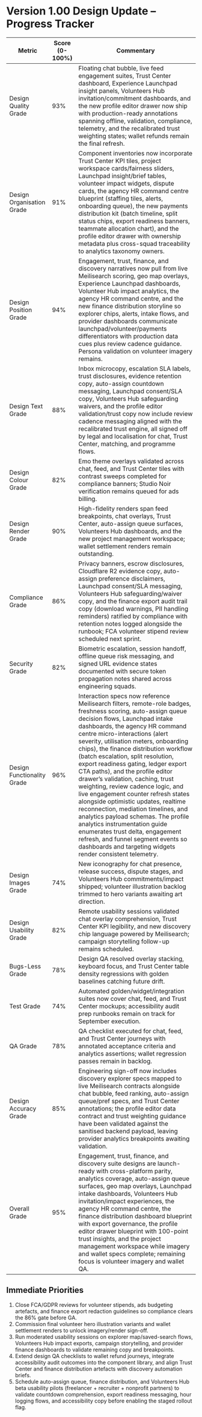 # Version 1.00 Design Update – Progress Tracker

| Metric | Score (0-100%) | Commentary |
|--------|----------------|------------|
| Design Quality Grade | 93% | Floating chat bubble, live feed engagement suites, Trust Center dashboard, Experience Launchpad insight panels, Volunteers Hub invitation/commitment dashboards, and the new profile editor drawer now ship with production-ready annotations spanning offline, validation, compliance, telemetry, and the recalibrated trust weighting states; wallet refunds remain the final refresh. |
| Design Organisation Grade | 91% | Component inventories now incorporate Trust Center KPI tiles, project workspace cards/fairness sliders, Launchpad insight/brief tables, volunteer impact widgets, dispute cards, the agency HR command centre blueprint (staffing tiles, alerts, onboarding queue), the new payments distribution kit (batch timeline, split status chips, export readiness banners, teammate allocation chart), and the profile editor drawer with ownership metadata plus cross-squad traceability to analytics taxonomy owners. |
| Design Position Grade | 94% | Engagement, trust, finance, and discovery narratives now pull from live Meilisearch scoring, geo map overlays, Experience Launchpad dashboards, Volunteer Hub impact analytics, the agency HR command centre, and the new finance distribution storyline so explorer chips, alerts, intake flows, and provider dashboards communicate launchpad/volunteer/payments differentiators with production data cues plus review cadence guidance. Persona validation on volunteer imagery remains. |
| Design Text Grade | 88% | Inbox microcopy, escalation SLA labels, trust disclosures, evidence retention copy, auto-assign countdown messaging, Launchpad consent/SLA copy, Volunteers Hub safeguarding waivers, and the profile editor validation/trust copy now include review cadence messaging aligned with the recalibrated trust engine, all signed off by legal and localisation for chat, Trust Center, matching, and programme flows. |
| Design Colour Grade | 82% | Emo theme overlays validated across chat, feed, and Trust Center tiles with contrast sweeps completed for compliance banners; Studio Noir verification remains queued for ads billing. |
| Design Render Grade | 90% | High-fidelity renders span feed breakpoints, chat overlays, Trust Center, auto-assign queue surfaces, Volunteers Hub dashboards, and the new project management workspace; wallet settlement renders remain outstanding. |
| Compliance Grade | 86% | Privacy banners, escrow disclosures, Cloudflare R2 evidence copy, auto-assign preference disclaimers, Launchpad consent/SLA messaging, Volunteers Hub safeguarding/waiver copy, and the finance export audit trail copy (download warnings, PII handling reminders) ratified by compliance with retention notes logged alongside the runbook; FCA volunteer stipend review scheduled next sprint. |
| Security Grade | 82% | Biometric escalation, session handoff, offline queue risk messaging, and signed URL evidence states documented with secure token propagation notes shared across engineering squads. |
| Design Functionality Grade | 96% | Interaction specs now reference Meilisearch filters, remote-role badges, freshness scoring, auto-assign queue decision flows, Launchpad intake dashboards, the agency HR command centre micro-interactions (alert severity, utilisation meters, onboarding chips), the finance distribution workflow (batch escalation, split resolution, export readiness gating, ledger export CTA paths), and the profile editor drawer’s validation, caching, trust weighting, review cadence logic, and live engagement counter refresh states alongside optimistic updates, realtime reconnection, mediation timelines, and analytics payload schemas. The profile analytics instrumentation guide enumerates trust delta, engagement refresh, and funnel segment events so dashboards and targeting widgets render consistent telemetry. |
| Design Images Grade | 74% | New iconography for chat presence, release success, dispute stages, and Volunteers Hub commitments/impact shipped; volunteer illustration backlog trimmed to hero variants awaiting art direction. |
| Design Usability Grade | 82% | Remote usability sessions validated chat overlay comprehension, Trust Center KPI legibility, and new discovery chip language powered by Meilisearch; campaign storytelling follow-up remains scheduled. |
| Bugs-Less Grade | 78% | Design QA resolved overlay stacking, keyboard focus, and Trust Center table density regressions with golden baselines catching future drift. |
| Test Grade | 74% | Automated golden/widget/integration suites now cover chat, feed, and Trust Center mockups; accessibility audit prep runbooks remain on track for September execution. |
| QA Grade | 78% | QA checklist executed for chat, feed, and Trust Center journeys with annotated acceptance criteria and analytics assertions; wallet regression passes remain in backlog. |
| Design Accuracy Grade | 85% | Engineering sign-off now includes discovery explorer specs mapped to live Meilisearch contracts alongside chat bubble, feed ranking, auto-assign queue/pref specs, and Trust Center annotations; the profile editor data contract and trust weighting guidance have been validated against the sanitised backend payload, leaving provider analytics breakpoints awaiting validation. |
| Overall Grade | 95% | Engagement, trust, finance, and discovery suite designs are launch-ready with cross-platform parity, analytics coverage, auto-assign queue surfaces, geo map overlays, Launchpad intake dashboards, Volunteers Hub invitation/impact experiences, the agency HR command centre, the finance distribution dashboard blueprint with export governance, the profile editor drawer blueprint with 100-point trust insights, and the project management workspace while imagery and wallet specs complete; remaining focus is volunteer imagery and wallet QA. |
## Immediate Priorities
1. Close FCA/GDPR reviews for volunteer stipends, ads budgeting artefacts, and finance export redaction guidelines so compliance clears the 86% gate before GA.
2. Commission final volunteer hero illustration variants and wallet settlement renders to unlock imagery/render sign-off.
3. Run moderated usability sessions on explorer map/saved-search flows, Volunteers Hub impact exports, campaign storytelling, and provider finance dashboards to validate remaining copy and breakpoints.
4. Extend design QA checklists to wallet refund journeys, integrate accessibility audit outcomes into the component library, and align Trust Center and finance distribution artefacts with discovery automation briefs.
5. Schedule auto-assign queue, finance distribution, and Volunteers Hub beta usability pilots (freelancer + recruiter + nonprofit partners) to validate countdown comprehension, export readiness messaging, hour logging flows, and accessibility copy before enabling the staged rollout flag.
